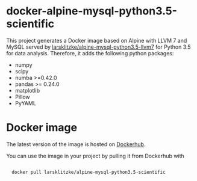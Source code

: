 # docker-alpine-mysql-python3.5-scientific

This project generates a Docker image based on Alpine with LLVM 7 and MySQL served by [larsklitzke/alpine-mysql-python3.5-llvm7](https://github.com/larsklitzke/docker-alpine-python3.5-llvm7) for Python 3.5 for data analysis. Therefore, it adds the following python packages:

* numpy
* scipy
* numba >=0.42.0
* pandas  >= 0.24.0
* matplotlib
* Pillow
* PyYAML

# Docker image
The latest version of the image is hosted on [Dockerhub](https://hub.docker.com/r/larsklitzke/alpine-mysql-python3.5-scientific). 

You can use the image in your project by pulling it from Dockerhub with

```bash

  docker pull larsklitzke/alpine-mysql-python3.5-scientific
  
```
